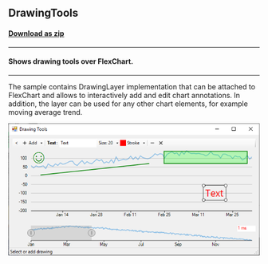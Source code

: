 ## DrawingTools
#### [Download as zip](https://grapecity.github.io/DownGit/#/home?url=https://github.com/GrapeCity/ComponentOne-WinForms-Samples/tree/master/NetFramework\FlexChart\CS\DrawingTools)
____
#### Shows drawing tools over FlexChart.
____
The sample contains DrawingLayer implementation that can be attached to FlexChart and allows to interactively add and edit chart annotations.
In addition, the layer can be used for any other chart elements, for example moving average trend.

![screenshot](screenshot.png)
